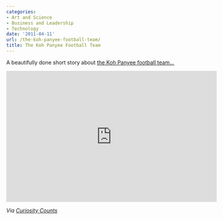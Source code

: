 ```yaml
---
categories:
- Art and Science
- Business and Leadership
- Technology
date: '2011-04-11'
url: /the-koh-panyee-football-team/
title: The Koh Panyee Football Team
---
```


A beautifully done short story about <a href="https://www.youtube.com/watch?v=jU4oA3kkAWU">the Koh Panyee football team...</a>

<p align="center"><iframe title="YouTube video player" width="560" height="349" src="https://www.youtube.com/embed/jU4oA3kkAWU?rel=0" frameborder="0" allowfullscreen></iframe></p>

<em>Via <a href="http://curiositycounts.com/post/4262228949/to-inspire-people-to-think-differently-tmb-made-a">Curiosity Counts</a></em>